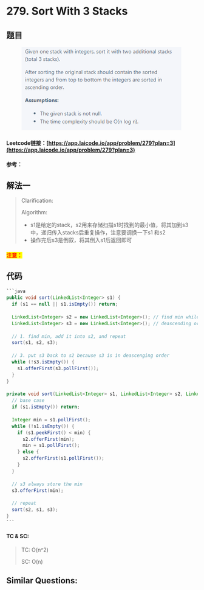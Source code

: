 # 279. Sort With 3 Stacks

## 题目

<figure><img src="../../.gitbook/assets/image.png" alt=""><figcaption></figcaption></figure>

#### Leetcode链接：[https://app.laicode.io/app/problem/279?plan=3](https://app.laicode.io/app/problem/279?plan=3)

#### 参考：

## 解法一

> Clarification:&#x20;
>
> Algorithm:&#x20;
>
> * s1是给定的stack，s2用来存储扫描s1时找到的最小值，将其加到s3中，递归传入stacks后重复操作，注意要调换一下s1 和s2
> * 操作完后s3是倒叙，将其倒入s1后返回即可

#### <mark style="color:red;">注意：</mark>

## 代码

````java
```java
public void sort(LinkedList<Integer> s1) {
  if (s1 == null || s1.isEmpty()) return;

  LinkedList<Integer> s2 = new LinkedList<Integer>(); // find min while scanning
  LinkedList<Integer> s3 = new LinkedList<Integer>(); // deascending order after sort

  // 1. find min, add it into s2, and repeat
  sort(s1, s2, s3);

  // 3. put s3 back to s2 because s3 is in deascenging order
  while (!s3.isEmpty()) {
    s1.offerFirst(s3.pollFirst());
  }
}

private void sort(LinkedList<Integer> s1, LinkedList<Integer> s2, LinkedList<Integer> s3) {
  // base case
  if (s1.isEmpty()) return;

  Integer min = s1.pollFirst();
  while (!s1.isEmpty()) {
    if (s1.peekFirst() < min) {
      s2.offerFirst(min);
      min = s1.pollFirst();
    } else {
      s2.offerFirst(s1.pollFirst());
    }
  }

  // s3 always store the min
  s3.offerFirst(min);

  // repeat
  sort(s2, s1, s3);
}
```
````

#### TC & SC:&#x20;

> TC: O(n^2)
>
> SC: O(n)

## **Similar Questions:**&#x20;
